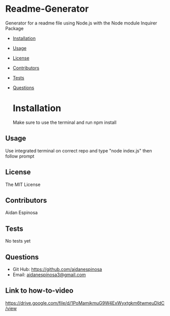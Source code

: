 # Readme-Generator

Generator for a readme file using Node.js with the Node module Inquirer Package

- [Installation](#installation)
- [Usage](#usage)
- [License](#license)
- [Contributors](#contribute)
- [Tests](#tests)
- [Questions](#questions)

  # Installation

  Make sure to use the terminal and run npm install

## Usage

Use integrated terminal on correct repo and type "node index.js" then follow prompt

## License

The MIT License

## Contributors

Aidan Espinosa

## Tests

No tests yet

## Questions

- Git Hub: https://github.com/aidanespinosa
- Email: aidanespinosa3@gmail.com

## Link to how-to-video

https://drive.google.com/file/d/1PoMamjkmuG9W4ExWyxtgkm6twmeuDldC/view
